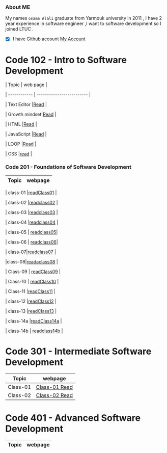 ###  About ME
My names `osama Alali` graduate from Yarmouk university   in 2011 , I have 2 year experience in software engineer ,I want to software development so I joined  LTUC .

- [x]  I have Github account [My Account](https://github.com/OsamaAlali)


# Code 102 - Intro to Software Development

|     Topic     |   web page                 |

| ------------  | -------------------------  |

| Text Editor   |[Read](Editor.md)           |

| Growth mindset|[Read](mindset.md)          |

|    HTML       |[Read](HTML.md)             |

|   JavaScript  |[Read](JavaScript.md)       |

|    LOOP       |[Read](Loopmd)              |

|    CSS        |[read](CSS.md)              |

### Code 201 - Foundations of Software Development

| Topic         |       webpage              |
|--------------|-----------------------------|

|  class-01     |[readClass01](class-01.md)  |

| class-02      |[readclass02](class-02.md)  |

| class-03      |[readclass03](class-03.md)  |

| class-04      |[readclass04](class-04.md)  |

|    class-05  |  [readclass05](class-05.md)|

|    class-06  |  [readclass06](class-06.md)|
 
|   class-07|[readclass07](class-07.md)         |

|class-08|[readaclass08](class-08.md)            |

|   Class-09      | [readClass09](class-09.md)   |

|   Class-10      | [readClass10](class-10.md)   |

| Class-11 |[readClass11](class-11.md)       |

| class-12 |[readClass12](class-12.md)   |

| class-13 |[readClass13](class-13.md)   |

| class-14a  |[readClass14a](class-14.md)  |

| class-14b | [readclass14b](class-14b.md)   |

# Code 301 - Intermediate Software Development

| Topic         |       webpage              |
| ------------- |----------------------------|
|    Class-01   |[Class-01 Read](code301-class01.md) |
|    Class-02   |[Class-02 Read](code301-Class02.md) |

# Code 401 - Advanced Software Development

| Topic         |       webpage              |
| ------------- |----------------------------|